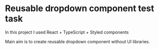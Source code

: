 
# Reusable dropdown component test task

In this project I used React + TypeScript + Styled components

Main aim is to create reusable dropdown component without UI libraries.